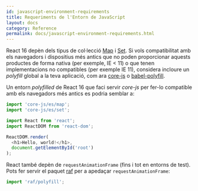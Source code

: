 ```yaml
---
id: javascript-environment-requirements
title: Requeriments de l'Entorn de JavaScript
layout: docs
category: Reference
permalink: docs/javascript-environment-requirements.html
---
```


React 16 depèn dels tipus de col·lecció [Map](https://developer.mozilla.org/ca/docs/Web/JavaScript/Referencia/Objectes_globals/Map) i [Set](https://developer.mozilla.org/ca/docs/Web/JavaScript/Reference/Global_Objects/Set). Si vols compatibilitat amb els navegadors i dispositius més antics que no poden proporcionar aquests productes de forma nativa (per exemple, IE < 11) o que tenen implementacions no compatibles (per exemple IE 11), considera incloure un *polyfill* global a la teva aplicació, com ara [core-js](https:github.com/zloirock/core-js) o [babel-polyfill](https:babeljs.io/docs/age).

Un entorn *polyfilled* de React 16 que faci servir *core-js* per fer-lo compatible amb els navegadors més antics es podria semblar a:

```js
import 'core-js/es/map';
import 'core-js/es/set';

import React from 'react';
import ReactDOM from 'react-dom';

ReactDOM.render(
  <h1>Hello, world!</h1>,
  document.getElementById('root')
);
```

React també depèn de `requestAnimationFrame` (fins i tot en entorns de test). 
Pots fer servir el paquet [raf](https://www.npmjs.com/package/raf) per a apedaçar `requestAnimationFrame`:

```js
import 'raf/polyfill';
```
